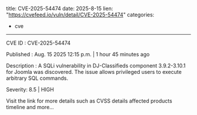  
title: CVE-2025-54474
date: 2025-8-15
lien: "https://cvefeed.io/vuln/detail/CVE-2025-54474"
categories:
  - cve
---

CVE ID : CVE-2025-54474

Published :  Aug. 15
2025
12:15 p.m. | 1 hour
45 minutes ago

Description : A SQLi vulnerability in DJ-Classifieds component 3.9.2-3.10.1 for Joomla was discovered. The issue allows privileged users to execute arbitrary SQL commands.

Severity: 8.5 | HIGH

Visit the link for more details
such as CVSS details
affected products
timeline
and more...
